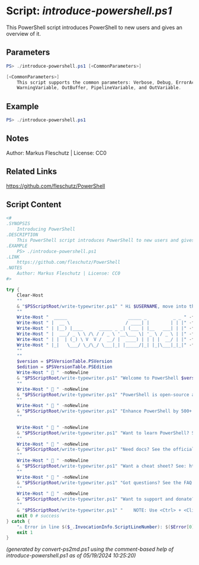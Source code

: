 Script: *introduce-powershell.ps1*
========================

This PowerShell script introduces PowerShell to new users and gives an overview of it.

Parameters
----------
```powershell
PS> ./introduce-powershell.ps1 [<CommonParameters>]

[<CommonParameters>]
    This script supports the common parameters: Verbose, Debug, ErrorAction, ErrorVariable, WarningAction, 
    WarningVariable, OutBuffer, PipelineVariable, and OutVariable.
```

Example
-------
```powershell
PS> ./introduce-powershell.ps1

```

Notes
-----
Author: Markus Fleschutz | License: CC0

Related Links
-------------
https://github.com/fleschutz/PowerShell

Script Content
--------------
```powershell
<#
.SYNOPSIS
	Introducing PowerShell
.DESCRIPTION
	This PowerShell script introduces PowerShell to new users and gives an overview of it.
.EXAMPLE
	PS> ./introduce-powershell.ps1
.LINK
	https://github.com/fleschutz/PowerShell
.NOTES
	Author: Markus Fleschutz | License: CC0
#>

try {
	Clear-Host
	""
	& "$PSScriptRoot/write-typewriter.ps1" " Hi $USERNAME, move into the fast lane by using . . ." 200
	""
	Write-Host "  _____                       _____ _          _ _ " -foregroundColor blue
	Write-Host " |  __ \                     / ____| |        | | |" -foregroundColor blue
	Write-Host " | |__) |____      _____ _ _| (___ | |__   ___| | |" -foregroundColor blue
	Write-Host " |  ___/ _ \ \ /\ / / _ \ '__\___ \| '_ \ / _ \ | |" -foregroundColor blue
	Write-Host " | |  | (_) \ V  V /  __/ |  ____) | | | |  __/ | |" -foregroundColor blue
	Write-Host " |_|   \___/ \_/\_/ \___|_| |_____/|_| |_|\___|_|_|" -foregroundColor blue
	""
	""
	$version = $PSVersionTable.PSVersion
	$edition = $PSVersionTable.PSEdition
	Write-Host " 🔷 " -noNewline
	& "$PSScriptRoot/write-typewriter.ps1" "Welcome to PowerShell $version $edition edition" 25
	""
	Write-Host " 🔷 " -noNewline
	& "$PSScriptRoot/write-typewriter.ps1" "PowerShell is open-source and free! It's available for Linux, Mac OS and Windows" 25
	""
	Write-Host " 🔷 " -noNewline
	& "$PSScriptRoot/write-typewriter.ps1" "Enhance PowerShell by 500+ PowerShell scripts! Get them from: https://github.com/fleschutz/PowerShell" 25
	""

	Write-Host " 🔷 " -noNewline
	& "$PSScriptRoot/write-typewriter.ps1" "Want to learn PowerShell? See the tutorial at: https://www.guru99.com/powershell-tutorial.html" 25
	""
	Write-Host " 🔷 " -noNewline
	& "$PSScriptRoot/write-typewriter.ps1" "Need docs? See the official documentation at: https://docs.microsoft.com/en-us/powershell" 25
	""
	Write-Host " 🔷 " -noNewline
	& "$PSScriptRoot/write-typewriter.ps1" "Want a cheat sheet? See: https://github.com/fleschutz/PowerShell/blob/master/docs/cheat-sheet.md" 25
	""
	Write-Host " 🔷 " -noNewline
	& "$PSScriptRoot/write-typewriter.ps1" "Got questions? See the FAQ at: https://github.com/fleschutz/PowerShell/blob/master/docs/FAQ.md" 25
	""
	Write-Host " 🔷 " -noNewline
	& "$PSScriptRoot/write-typewriter.ps1" "Want to support and donate? Just follow: https://www.paypal.com/paypalme/Fleschutz" 25
	""
	& "$PSScriptRoot/write-typewriter.ps1" "    NOTE: Use <Ctrl> + <Click> to open the links above in your browser" 100
	exit 0 # success
} catch {
	"⚠️ Error in line $($_.InvocationInfo.ScriptLineNumber): $($Error[0])"
	exit 1
}
```

*(generated by convert-ps2md.ps1 using the comment-based help of introduce-powershell.ps1 as of 05/19/2024 10:25:20)*
